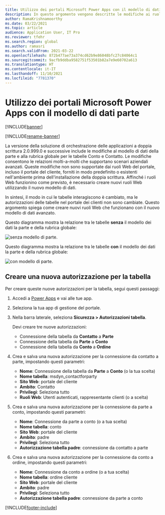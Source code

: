 ```yaml
---
title: Utilizzo dei portali Microsoft Power Apps con il modello di dati parte
description: In questo argomento vengono descritte le modifiche ai ruoli Web dei portali Microsoft Power Apps a causa del modello di dati della parte in doppia scrittura.
author: RamaKrishnamoorthy
ms.date: 03/22/2021
ms.topic: article
audience: Application User, IT Pro
ms.reviewer: tfehr
ms.search.region: global
ms.author: ramasri
ms.search.validFrom: 2021-03-22
ms.openlocfilehash: 872b477ae73a374cd62b9e86048bfc27c84064c1
ms.sourcegitcommit: 9acfb9ddba9582751f53501b82a7e9e60702a613
ms.translationtype: HT
ms.contentlocale: it-IT
ms.lasthandoff: 11/10/2021
ms.locfileid: "7781370"
---
```

# <a name="using-microsoft-power-apps-portals-with-the-party-data-model"></a>Utilizzo dei portali Microsoft Power Apps con il modello di dati parte

[!INCLUDE[banner](../../includes/banner.md)]

[!INCLUDE[rename-banner](~/includes/cc-data-platform-banner.md)]

La versione della soluzione di orchestrazione delle applicazioni a doppia scrittura 2.0.999.0 e successive include le modifiche al modello di dati della parte e alla rubrica globale per le tabelle Conto e Contatto. Le modifiche consentono le relazioni molti-a-molti che supportano scenari aziendali avanzati. Queste modifiche non sono supportate dai ruoli Web del portale, incluso il portale del cliente, forniti in modo predefinito o esistenti nell'ambiente prima dell'installazione della doppia scrittura. Affinché i ruoli Web funzionino come previsto, è necessario creare nuovi ruoli Web utilizzando il nuovo modello di dati. 

In sintesi, il modo in cui le tabelle interagiscono è cambiato, ma le autorizzazioni delle tabelle nel portale dei clienti non sono cambiate. Questo argomento spiega come creare nuovi ruoli Web che funzionano con il nuovo modello di dati avanzato.

Questo diagramma mostra la relazione tra le tabelle **senza** il modello dei dati la parte e della rubrica globale:

   ![senza modello di parte.](media/without-party-model.PNG)

Questo diagramma mostra la relazione tra le tabelle **con** il modello dei dati la parte e della rubrica globale:

   ![con modello di parte.](media/with-party-model.png)

## <a name="create-a-new-table-permission"></a>Creare una nuova autorizzazione per la tabella

Per creare queste nuove autorizzazioni per la tabella, segui questi passaggi:

1. Accedi a [Power Apps](https://make.powerapps.com) e vai alle tue app.
2. Seleziona la tua app di gestione del portale.
3. Nella barra laterale, seleziona **Sicurezza > Autorizzazioni tabella**.

    Devi creare tre nuove autorizzazioni:

    + Connessione della tabella da **Contatto** a **Parte**
    + Connessione della tabella da **Parte** a **Conto**
    + Connessione della tabella da **Conto** a **Ordine**

4. Crea e salva una nuova autorizzazione per la connessione da contatto a parte, impostando questi parametri:

    + **Nome**: Connessione della tabella da **Parte** a **Conto** (o la tua scelta)
    + **Nome tabella**: msdyn_contactforparty
    + **Sito Web**: portale del cliente
    + **Ambito**: Contatto
    + **Privilegi**: Seleziona tutto
    + **Ruoli Web**: Utenti autenticati, rappresentante clienti (o a scelta)

5. Crea e salva una nuova autorizzazione per la connessione da parte a conto, impostando questi parametri:

    + **Nome**: Connessione da parte a conto (o a tua scelta)
    + **Nome tabella**: conto
    + **Sito Web**: portale del cliente
    + **Ambito**: padre
    + **Privilegi**: Seleziona tutto
    + **Autorizzazione tabella padre**: connessione da contatto a parte

6. Crea e salva una nuova autorizzazione per la connessione da conto a ordine, impostando questi parametri:

    + **Nome**: Connessione da conto a ordine (o a tua scelta)
    + **Nome tabella**: ordine cliente
    + **Sito Web**: portale del cliente
    + **Ambito**: padre
    + **Privilegi**: Seleziona tutto
    + **Autorizzazione tabella padre**: connessione da parte a conto

[!INCLUDE[footer-include](../../../../includes/footer-banner.md)]
